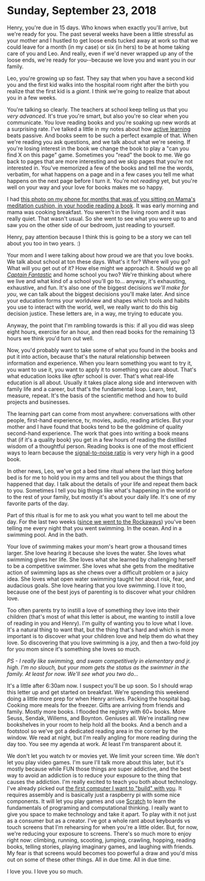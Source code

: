 # Sunday, September 23, 2018

Henry, you're due in 15 days. Who knows when exactly you'll arrive, but we're ready for you. The past several weeks have been a little stressful as your mother and I hustled to get loose ends tucked away at work so that we could leave for a month (in my case) or six (in hers) to be at home taking care of you and Leo. And really, even if we'd never wrapped up any of the loose ends, we're ready for you--because we love you and want you in our family. 

Leo, you're growing up so fast. They say that when you have a second kid you and the first kid walks into the hospital room right after the birth you realize that the first kid is a _giant_. I think we're going to realize that about you in a few weeks. 

You're talking so clearly. The teachers at school keep telling us that you _very advanced_. It's true you're smart, but also you're so clear when you communicate. You love reading books and you're soaking up new words at a surprising rate. I've talked a little in my notes about how [active learning](../notes/active_learning.md) beats passive. And books seem to be such a perfect example of that. When we're reading you ask questions, and we talk about what we're seeing. If you're losing interest in the book we change the book to play a "can you find X on this page" game. Sometimes you "read" the book to me. We go back to pages that are more interesting and we skip pages that you're not interested in. You've memorized a few of the books and tell me the words, verbatim, for what happens on a page and in a few cases you tell me what happens on the next page before I turn it. You're not _reading_ yet, but you're well on your way and your love for books makes me so happy.

I had [this photo on my phone for months that was of you sitting on Mama's meditation cushion, in your hoodie reading a book](https://www.instagram.com/p/BkfJX1_lo6TKq2R7XwhkOq5tF7SJngseUX-b_c0/?taken-by=lovethepecks). It was early morning and mama was cooking breakfast. You weren't in the living room and it was really quiet. That wasn't usual. So she went to see what you were up to and saw you on the other side of our bedroom, just reading to yourself. 

Henry, pay attention because I think this is going to be a story we can tell about you too in two years. :)

Your mom and I were talking about how proud we are that you love books. We talk about school at ton these days. What's it for? Where will you go? What will you get out of it? How else might we approach it. Should we go all _[Captain Fantastic](https://en.wikipedia.org/wiki/Captain_Fantastic_(film))_ and home school you two? We're thinking about where we live and what kind of a school you'll go to... anyway, it's exhausting, exhaustive, and fun. It's also one of the biggest decisions _we'll make for you_, we can talk about the biggest decisions you'll make later.  And since your education forms your worldview and shapes which tools and habits you use to interact with the world, well, we really want to do this big decision justice. These letters are, in a way, me trying to educate you. 

Anyway, the point that I'm rambling towards is this: if all you did was sleep eight hours, exercise for an hour, and then read books for the remaining 13 hours we think you'd turn out well. 

Now, you'd probably want to take some of what you found in the books and put it into action, because that's the natural relationship between information and experience. When you learn something you want to try it, you want to use it, you want to apply it to something you care about. That's what education looks like _after_ school is over. That's what real-life education is all about. Usually it takes place along side and interwoven with family life and a career, but that's the fundamental loop. Learn, test, measure, repeat. It's the basis of the scientific method and how to build projects and businesses. 

The learning part can come from most anywhere: conversations with other people, first-hand experience, tv, movies, audio, reading articles. But your mother and I have found that books tend to be the goldmine of quality second-hand experience. The work that goes into writing a book means that (if it's a quality book) you get in a few hours of reading the distilled wisdom of a thoughtful person. Reading books is one of the most efficient ways to learn because the [signal-to-noise ratio](notes/signal_to_noise_ratio.md) is very very high in a good book. 

In other news, Leo, we've got a bed time ritual where the last thing before bed is for me to hold you in my arms and tell you about the things that happened that day. I talk about the details of your life and repeat them back to you. Sometimes I tell you big things like what's happening in the world or to the rest of your family, but mostly it's about your daily life. It's one of my favorite parts of the day.

Part of this ritual is for me to ask you what you want to tell me about the day. For the last two weeks ([since we went to the Rockaways](180908_Saturday_September_8.md)) you've been telling me every night that you went swimming. In the ocean. And in a swimming pool. And in the bath. 

Your love of swimming makes your mom's heart grow a thousand times larger. She love hearing it because she loves the water. She loves what swimming gives her life. She loves what she learned by challenging herself to be a competitive swimmer. She loves what she gets from the meditative action of swimming laps as she chews over a difficult problem or a juicy idea. She loves what open water swimming taught her about risk, fear, and audacious goals. She love hearing that you love swimming. I love it too, because one of the best joys of parenting is to discover what your children love. 

Too often parents try to instill a love of something _they_ love into their children (that's most of what this letter is about, me wanting to instill a love of reading in you and Henry). I'm guilty of wanting you to love what I love. It's a natural thing to want that, but the thing that's hard and which is more important is to discover what your children love and help them do what they love. So discovering that you love swimming is a joy, and then a two-fold joy for you mom since it's something she loves so much. 

_PS - I really like swimming, and swam competitively in elementary and jr. high. I'm no slouch, but your mom gets the status as the swimmer in the family. At least for now. We'll see what you two do..._

It's a little after 6:30am now. I suspect you'll be up soon. So I should wrap this letter up and get started on breakfast. We're spending this weekend doing a little more prep for when Henry arrives. Packing the hospital bag. Cooking more meals for the freezer. Gifts are arriving from friends and family. Mostly more books. I flooded the registry with 60+ books. More Seuss, Sendak, Willems, and Boynton. Geniuses all. We're installing new bookshelves in your room to help hold all the books. And a bench and a footstool so we've got a dedicated reading area in the corner by the window. We read at night, but I'm really angling for more reading during the day too. You see my agenda at work. At least I'm transparent about it. 

We don't let you watch tv or movies yet. We limit your screen time. We don't let you play video games. I'm sure I'll talk more about this later, but it's mostly because while FUN those things are super addictive, and the best way to avoid an addiction is to reduce your exposure to the thing that causes the addiction. I'm really excited to teach you both about technology. I've already picked out [the first computer I want to "build" with you](https://kano.me). It requires assembly and is basically just a raspberry pi with some nice components. It will let you play games and use [Scratch](https://en.wikipedia.org/wiki/Scratch_(programming_language)) to learn the fundamentals of programing and computational thinking. I really want to give you space to make technology and take it apart. To play with it not just as a consumer but as a creator. I've got a whole rant about keyboards vs touch screens that I'm rehearsing for when you're a little older. But, for now, we're reducing your exposure to screens. There's so much more to enjoy right now: climbing, running, scooting, jumping, crawling, hopping, reading books, telling stories, playing imaginary games, and laughing with friends. My fear is that screens would becomes too powerful a draw and you'd miss out on some of these other things. All in due time. All in due time. 

I love you. I love you so much.

